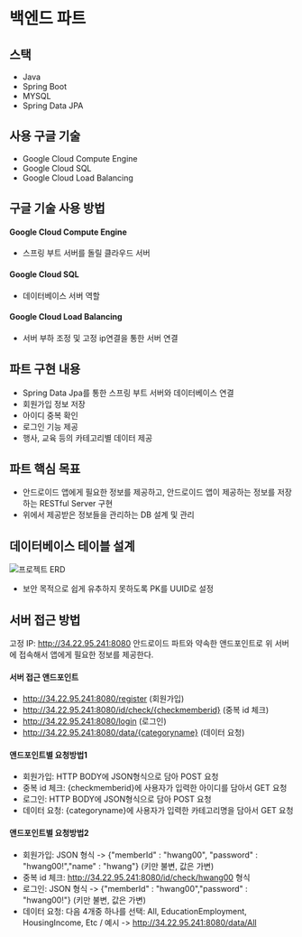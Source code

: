 # 백엔드 파트

## 스택
- Java
- Spring Boot
- MYSQL
- Spring Data JPA

## 사용 구글 기술
- Google Cloud Compute Engine
- Google Cloud SQL
- Google Cloud Load Balancing

## 구글 기술 사용 방법
#### Google Cloud Compute Engine
- 스프링 부트 서버를 돌릴 클라우드 서버

#### Google Cloud SQL
- 데이터베이스 서버 역할

#### Google Cloud Load Balancing
- 서버 부하 조정 및 고정 ip연결을 통한 서버 연결

## 파트 구현 내용
- Spring Data Jpa를 통한 스프링 부트 서버와 데이터베이스 연결
- 회원가입 정보 저장
- 아이디 중복 확인
- 로그인 기능 제공
- 행사, 교육 등의 카테고리별 데이터 제공

## 파트 핵심 목표
- 안드로이드 앱에게 필요한 정보를 제공하고, 안드로이드 앱이 제공하는 정보를 저장하는 RESTful Server 구현
- 위에서 제공받은 정보들을 관리하는 DB 설계 및 관리

## 데이터베이스 테이블 설계
![프로젝트 ERD](https://github.com/youpport/youpport-backend/assets/52040863/0bd5887b-2abc-4185-9db6-0238635421ec)

- 보안 목적으로 쉽게 유추하지 못하도록 PK를 UUID로 설정

## 서버 접근 방법
고정 IP: http://34.22.95.241:8080
안드로이드 파트와 약속한 앤드포인트로 위 서버에 접속해서 앱에게 필요한 정보를 제공한다.

#### 서버 접근 앤드포인트
- http://34.22.95.241:8080/register (회원가입)
- http://34.22.95.241:8080/id/check/{checkmemberid} (중복 id 체크)
- http://34.22.95.241:8080/login (로그인)
- http://34.22.95.241:8080/data/{categoryname} (데이터 요청)

#### 앤드포인트별 요청방법1
- 회원가입: HTTP BODY에 JSON형식으로 담아 POST 요청
- 중복 id 체크: {checkmemberid}에 사용자가 입력한 아이디를 담아서 GET 요청
- 로그인: HTTP BODY에 JSON형식으로 담아 POST 요청
- 데이터 요청: {categoryname}에 사용자가 입력한 카테고리명을 담아서 GET 요청

#### 앤드포인트별 요청방법2
- 회원가입: JSON 형식 -> {"memberId" : "hwang00", "password" : "hwang00!","name" : "hwang"} (키만 불변, 값은 가변)
- 중복 id 체크: http://34.22.95.241:8080/id/check/hwang00 형식
- 로그인: JSON 형식 -> {"memberId" : "hwang00","password" : "hwang00!"} (키만 불변, 값은 가변)
- 데이터 요청: 다음 4개중 하나를 선택: All, EducationEmployment, HousingIncome, Etc / 예시 -> http://34.22.95.241:8080/data/All 